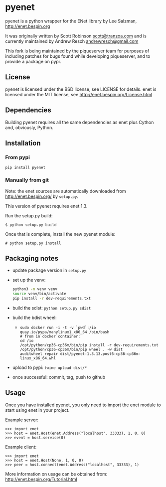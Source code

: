 # pyenet

pyenet is a python wrapper for the ENet library by Lee Salzman,
 http://enet.bespin.org

It was originally written by Scott Robinson <scott@tranzoa.com> and is
currently maintained by Andrew Resch <andrewresch@gmail.com>

This fork is being maintained by the piqueserver team for purposes of including
patches for bugs found while developing piqueserver, and to provide a package
on pypi.

## License

pyenet is licensed under the BSD license, see LICENSE for details.
enet is licensed under the MIT license, see http://enet.bespin.org/License.html

## Dependencies

Building pyenet requires all the same dependencies as enet plus Cython and,
obviously, Python.

## Installation

### From pypi

```
pip install pyenet
```

### Manually from git

Note: the enet sources are automatically downloaded from http://enet.bespin.org/
by `setup.py`.

This version of pyenet requires enet 1.3.

Run the setup.py build:

```
$ python setup.py build
```

Once that is complete, install the new pyenet module:

```
# python setup.py install
```

## Packaging notes

- update package version in `setup.py`

- set up the venv:

  ```bash
  python3 -m venv venv
  source venv/bin/activate
  pip install -r dev-requirements.txt
  ```

- build the sdist: `python setup.py sdist`
- build the bdist wheel:
  - ```
    sudo docker run -i -t -v `pwd`:/io quay.io/pypa/manylinux1_x86_64 /bin/bash
    # from in docker container:
    cd /io
    /opt/python/cp36-cp36m/bin/pip install -r dev-requirements.txt
    /opt/python/cp36-cp36m/bin/pip wheel . -w dist
    auditwheel repair dist/pyenet-1.3.13.post6-cp36-cp36m-linux_x86_64.whl
    ```
- upload to pypi: `twine upload dist/*`
- once successful: commit, tag, push to github

## Usage

Once you have installed pyenet, you only need to import the enet module to
start using enet in your project.

Example server:
```
>>> import enet
>>> host = enet.Host(enet.Address("localhost", 33333), 1, 0, 0)
>>> event = host.service(0)
```
Example client:
```
>>> import enet
>>> host = enet.Host(None, 1, 0, 0)
>>> peer = host.connect(enet.Address("localhost", 33333), 1)
```
More information on usage can be obtained from:
 http://enet.bespin.org/Tutorial.html
